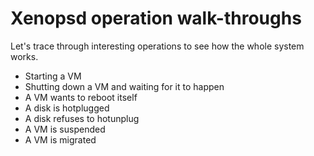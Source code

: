 Xenopsd operation walk-throughs
===============================

Let's trace through interesting operations to see how the whole system
works.

- Starting a VM
- Shutting down a VM and waiting for it to happen
- A VM wants to reboot itself
- A disk is hotplugged
- A disk refuses to hotunplug
- A VM is suspended
- A VM is migrated
